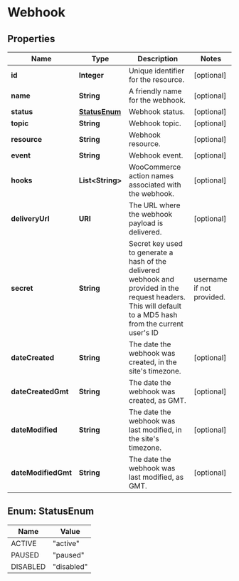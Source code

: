 

# Webhook


## Properties

Name | Type | Description | Notes
------------ | ------------- | ------------- | -------------
**id** | **Integer** | Unique identifier for the resource. |  [optional]
**name** | **String** | A friendly name for the webhook. |  [optional]
**status** | [**StatusEnum**](#StatusEnum) | Webhook status. |  [optional]
**topic** | **String** | Webhook topic. |  [optional]
**resource** | **String** | Webhook resource. |  [optional]
**event** | **String** | Webhook event. |  [optional]
**hooks** | **List&lt;String&gt;** | WooCommerce action names associated with the webhook. |  [optional]
**deliveryUrl** | **URI** | The URL where the webhook payload is delivered. |  [optional]
**secret** | **String** | Secret key used to generate a hash of the delivered webhook and provided in the request headers. This will default to a MD5 hash from the current user&#39;s ID|username if not provided. |  [optional]
**dateCreated** | **String** | The date the webhook was created, in the site&#39;s timezone. |  [optional]
**dateCreatedGmt** | **String** | The date the webhook was created, as GMT. |  [optional]
**dateModified** | **String** | The date the webhook was last modified, in the site&#39;s timezone. |  [optional]
**dateModifiedGmt** | **String** | The date the webhook was last modified, as GMT. |  [optional]



## Enum: StatusEnum

Name | Value
---- | -----
ACTIVE | &quot;active&quot;
PAUSED | &quot;paused&quot;
DISABLED | &quot;disabled&quot;



